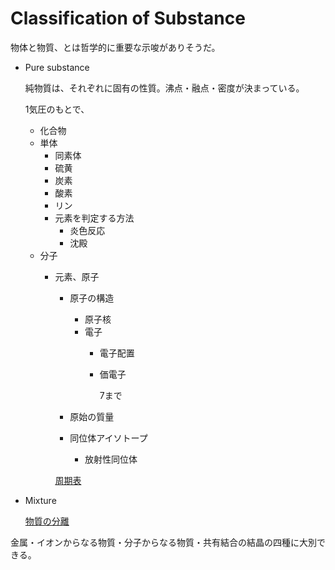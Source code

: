 # Classification of Substance

物体と物質、とは哲学的に重要な示唆がありそうだ。

- Pure substance
    
    純物質は、それぞれに固有の性質。沸点・融点・密度が決まっている。
    
    1気圧のもとで、
    
    - 化合物
    - 単体
        - 同素体
        - 硫黄
        - 炭素
        - 酸素
        - リン
        - 元素を判定する方法
            - 炎色反応
            - 沈殿
    - 分子
        - 元素、原子
            - 原子の構造
                - 原子核
                - 電子
                    - 電子配置
                    - 価電子
                        
                        7まで
                        
            - 原始の質量
            - 同位体アイソトープ
                - 放射性同位体
            
            [周期表](Classification%20of%20Substance%2092a48d55b7f7495c93b234e3f64a77fe/%E5%91%A8%E6%9C%9F%E8%A1%A8%20b7fbe1d2686747b5bbf4c85d9e98f734.md)
            
- Mixture
    
    [物質の分離](Classification%20of%20Substance%2092a48d55b7f7495c93b234e3f64a77fe/%E7%89%A9%E8%B3%AA%E3%81%AE%E5%88%86%E9%9B%A2%201657c226c1ec42f9bdde7ebd5f8a3dd8.md)
    

金属・イオンからなる物質・分子からなる物質・共有結合の結晶の四種に大別できる。